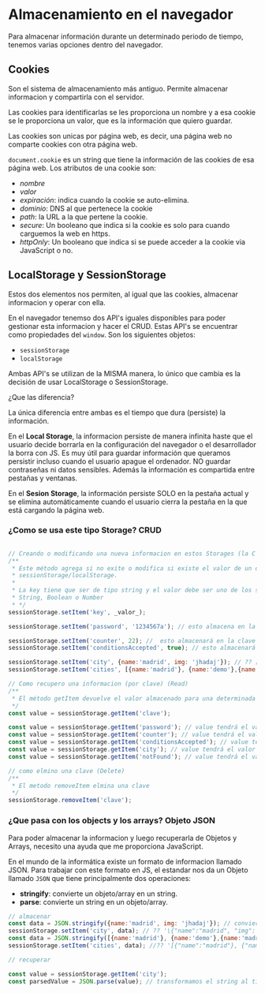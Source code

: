 # Almacenamiento en el navegador

Para almacenar información durante un determinado periodo de tiempo, tenemos varias opciones dentro del navegador.

## Cookies

Son el sistema de almacenamiento más antiguo. Permite almacenar informacion y compartirla con el servidor.

Las cookies para identificarlas se les proporciona un nombre y a esa cookie se le proporciona un valor, que es la información que quiero guardar.

Las cookies son unicas por página web, es decir, una página web no comparte cookies con otra página web.

`document.cookie` es un string que tiene la información de las cookies de esa página web. Los atributos de una cookie son:

- *nombre*
- *valor*
- *expiración*: indica cuando la cookie se auto-elimina.
- *dominio*: DNS al que pertenece la cookie
- *path*: la URL a la que pertene la cookie.
- *secure*: Un booleano que indica si la cookie es solo para cuando carguemos la web en https.
- *httpOnly*: Un booleano que indica si se puede acceder a la cookie via JavaScript o no.

## LocalStorage y SessionStorage

Estos dos elementos nos permiten, al igual que las cookies, almacenar informacion y operar con ella.

En el navegador tenemso dos API's iguales disponibles para poder gestionar esta informacion y hacer el CRUD. Estas API's se encuentrar como propiedades del `window`. Son los siguientes objetos:

- `sessionStorage`
- `localStorage`

Ambas API's se utilizan de la MISMA manera, lo único que cambia es la decisión de usar LocalStorage o SessionStorage.

¿Que las diferencia?

La única diferencia entre ambas es el tiempo que dura (persiste) la información.

En el **Local Storage**, la informacion persiste de manera infinita haste que el usuario decide borrarla en la configuración del navegador o el desarrollador la borra con JS. Es muy útil para guardar información que queramos persistir incluso cuando el usuario apague el ordenador. NO guardar contraseñas ni datos sensibles. Además la información es compartida entre pestañas y ventanas.

En el **Sesion Storage**, la información persiste SOLO en la pestaña actual y se elimina automáticamente cuando el usuario cierra la pestaña en la que está cargando la página web.

### ¿Como se usa este tipo Storage? CRUD

```js

// Creando o modificando una nueva informacion en estos Storages (la C y la U)
/**
 * Este método agrega si no exite o modifica si existe el valor de un dato en el 
 * sessionStorage/localStorage.
 * 
 * La key tiene que ser de tipo string y el valor debe ser uno de los siguientes tipos:
 * String, Boolean o Number
 * */
sessionStorage.setItem('key', _valor_);

sessionStorage.setItem('password', '1234567a'); // esto almacena en la clave 'password' el valor '1234567a'

sessionStorage.setItem('counter', 22); //  esto almacenará en la clave 'counter' el valor 22
sessionStorage.setItem('conditionsAccepted', true); // esto almacenará en la clave 'conditionsAccepted' con un valor 'true'

sessionStorage.setItem('city', {name:'madrid', img: 'jhadaj'}); // ?? [object Object]
sessionStorage.setItem('cities', [{name:'madrid'}, {name:'demo'},{name:'madrid'}]); //?? [object Object],[object Object],[object Object]

// Como recupero una informacion (por clave) (Read)
/**
 * El método getItem devuelve el valor almacenado para una determinada clave o null si la clave no existe. La 'clave' debe ser un string y el 'value' (que es lo que devuelve el getItem)  es siempre de tipo String, por tanto, tendremos que procesar ese dato y hacer las conversiones que sean necesarias
 */
const value = sessionStorage.getItem('clave');

const value = sessionStorage.getItem('password'); // value tendrá el valor '1234567a'
const value = sessionStorage.getItem('counter'); // value tendrá el valor '22'
const value = sessionStorage.getItem('conditionsAccepted'); // value tendrá el valor 'true'
const value = sessionStorage.getItem('city'); // value tendrá el valor '[object Object]' ??
const value = sessionStorage.getItem('notFound'); // value tendrá el valor null

// como elmino una clave (Delete)
/**
 * El metodo removeItem elmina una clave
 */
sessionStorage.removeItem('clave');

```

### ¿Que pasa con los objects y los arrays? Objeto JSON

Para poder almacenar la informacion y luego recuperarla de Objetos y Arrays, necesito una ayuda que me proporciona JavaScript.

En el mundo de la informática existe un formato de informacion llamado JSON. Para trabajar con este formato en JS, el estandar nos da un Objeto llamado `JSON` que tiene principalmente dos operaciones:

- **stringify**: convierte un objeto/array en un string.
- **parse**: convierte un string en un objeto/array.

```js
// almacenar
const data = JSON.stringify({name:'madrid', img: 'jhadaj'}); // convierto primero el ob jeto a string
sessionStorage.setItem('city', data); // ?? '\{"name":"madrid", "img": "jhadaj"\}'
const data = JSON.stringify([{name:'madrid'}, {name:'demo'},{name:'madrid'}]); 
sessionStorage.setItem('cities', data); //?? '[{"name":"madrid"}, {"name":"demo"},{"name":"madrid"}]';

// recuperar

const value = sessionStorage.getItem('city');
const parsedValue = JSON.parse(value); // transformamos el string al tipo original

```
